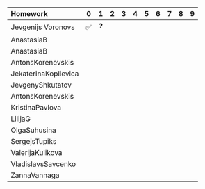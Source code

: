 | Homework              | 0  | 1  | 2 | 3 | 4 | 5 | 6 | 7 | 8 | 9 |
| :-------------------- |:-: |:-: |:-:|:-:|:-:|:-:|:-:|:-:|:-:|:-:|
| Jevgenijs Voronovs    | ✅ |❓  |    |   |   |   |   |   |   |   |
| AnastasiaB            |  |  |    |   |   |   |   |   |   |   |
| AnastasiaB            |  |  |    |   |   |   |   |   |   |   |
| AntonsKorenevskis     |  |  |    |   |   |   |   |   |   |   |
| JekaterinaKoplievica  |  |  |    |   |   |   |   |   |   |   |
| JevgenyShkutatov      |  |  |    |   |   |   |   |   |   |   |
| AntonsKorenevskis     |  |  |    |   |   |   |   |   |   |   |
| KristinaPavlova       |  |  |    |   |   |   |   |   |   |   |
| LilijaG               |  |  |    |   |   |   |   |   |   |   |
| OlgaSuhusina          |  |  |    |   |   |   |   |   |   |   |
| SergejsTupiks         |  |  |    |   |   |   |   |   |   |   |
| ValerijaKulikova      |  |  |    |   |   |   |   |   |   |   |
| VladislavsSavcenko    |  |  |    |   |   |   |   |   |   |   |
| ZannaVannaga          |  |  |    |   |   |   |   |   |   |   |
